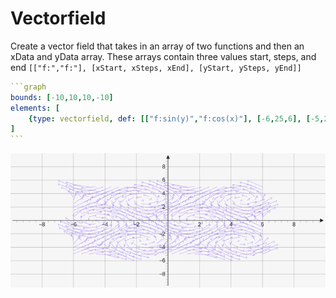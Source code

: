 # Vectorfield

Create a vector field that takes in an array of two functions and then an xData and yData array. These arrays contain three values start, steps, and end `[["f:","f:"], [xStart, xSteps, xEnd], [yStart, ySteps, yEnd]]`

````yaml
```graph
bounds: [-10,10,10,-10]
elements: [
	{type: vectorfield, def: [["f:sin(y)","f:cos(x)"], [-6,25,6], [-5,20,5]]}
]
```
````

![vectorField](../../imgs/Vectorfield-graph-1.png)

